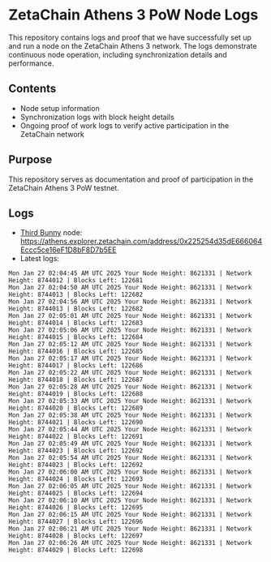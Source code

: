 # ZetaChain Athens 3 PoW Node Logs
This repository contains logs and proof that we have successfully set up and run a node on the ZetaChain Athens 3 network. The logs demonstrate continuous node operation, including synchronization details and performance.

## Contents
- Node setup information
- Synchronization logs with block height details
- Ongoing proof of work logs to verify active participation in the ZetaChain network

## Purpose
This repository serves as documentation and proof of participation in the ZetaChain Athens 3 PoW testnet.

## Logs

- [Third Bunny](https://thirdbunny.xyz/) node: https://athens.explorer.zetachain.com/address/0x225254d35dE666064Eccc5ce16eF1D8bF8D7b5EE
- Latest logs:
```
Mon Jan 27 02:04:45 AM UTC 2025 Your Node Height: 8621331 | Network Height: 8744012 | Blocks Left: 122681
Mon Jan 27 02:04:50 AM UTC 2025 Your Node Height: 8621331 | Network Height: 8744013 | Blocks Left: 122682
Mon Jan 27 02:04:56 AM UTC 2025 Your Node Height: 8621331 | Network Height: 8744013 | Blocks Left: 122682
Mon Jan 27 02:05:01 AM UTC 2025 Your Node Height: 8621331 | Network Height: 8744014 | Blocks Left: 122683
Mon Jan 27 02:05:06 AM UTC 2025 Your Node Height: 8621331 | Network Height: 8744015 | Blocks Left: 122684
Mon Jan 27 02:05:12 AM UTC 2025 Your Node Height: 8621331 | Network Height: 8744016 | Blocks Left: 122685
Mon Jan 27 02:05:17 AM UTC 2025 Your Node Height: 8621331 | Network Height: 8744017 | Blocks Left: 122686
Mon Jan 27 02:05:22 AM UTC 2025 Your Node Height: 8621331 | Network Height: 8744018 | Blocks Left: 122687
Mon Jan 27 02:05:28 AM UTC 2025 Your Node Height: 8621331 | Network Height: 8744019 | Blocks Left: 122688
Mon Jan 27 02:05:33 AM UTC 2025 Your Node Height: 8621331 | Network Height: 8744020 | Blocks Left: 122689
Mon Jan 27 02:05:38 AM UTC 2025 Your Node Height: 8621331 | Network Height: 8744021 | Blocks Left: 122690
Mon Jan 27 02:05:44 AM UTC 2025 Your Node Height: 8621331 | Network Height: 8744022 | Blocks Left: 122691
Mon Jan 27 02:05:49 AM UTC 2025 Your Node Height: 8621331 | Network Height: 8744023 | Blocks Left: 122692
Mon Jan 27 02:05:54 AM UTC 2025 Your Node Height: 8621331 | Network Height: 8744023 | Blocks Left: 122692
Mon Jan 27 02:06:00 AM UTC 2025 Your Node Height: 8621331 | Network Height: 8744024 | Blocks Left: 122693
Mon Jan 27 02:06:05 AM UTC 2025 Your Node Height: 8621331 | Network Height: 8744025 | Blocks Left: 122694
Mon Jan 27 02:06:10 AM UTC 2025 Your Node Height: 8621331 | Network Height: 8744026 | Blocks Left: 122695
Mon Jan 27 02:06:15 AM UTC 2025 Your Node Height: 8621331 | Network Height: 8744027 | Blocks Left: 122696
Mon Jan 27 02:06:21 AM UTC 2025 Your Node Height: 8621331 | Network Height: 8744028 | Blocks Left: 122697
Mon Jan 27 02:06:26 AM UTC 2025 Your Node Height: 8621331 | Network Height: 8744029 | Blocks Left: 122698
```
